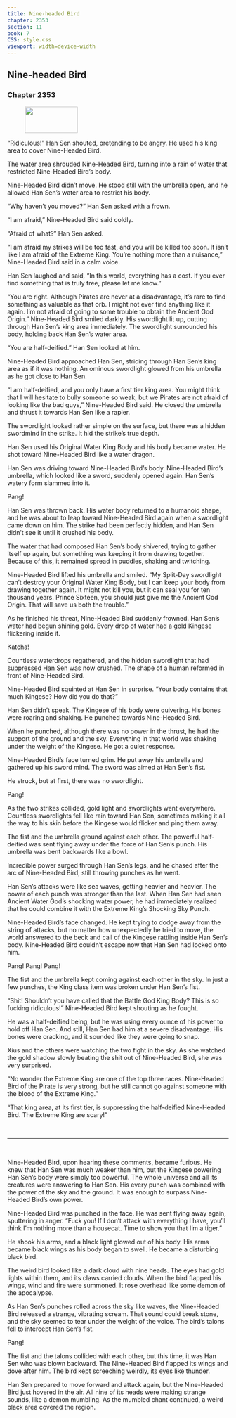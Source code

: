 ```yaml
---
title: Nine-headed Bird
chapter: 2353
section: 11
book: 7
CSS: style.css
viewport: width=device-width
---
```


## Nine-headed Bird

### Chapter 2353

<figure>
	<img src="../Images/gem.gif" alt="" id="gem" width="120" height="60" />
</figure>

“Ridiculous!” Han Sen shouted, pretending to be angry. He used his king area to cover Nine-Headed Bird.

The water area shrouded Nine-Headed Bird, turning into a rain of water that restricted Nine-Headed Bird’s body.

Nine-Headed Bird didn’t move. He stood still with the umbrella open, and he allowed Han Sen’s water area to restrict his body.

“Why haven’t you moved?” Han Sen asked with a frown.

“I am afraid,” Nine-Headed Bird said coldly.

“Afraid of what?” Han Sen asked.

“I am afraid my strikes will be too fast, and you will be killed too soon. It isn’t like I am afraid of the Extreme King. You’re nothing more than a nuisance,” Nine-Headed Bird said in a calm voice.

Han Sen laughed and said, “In this world, everything has a cost. If you ever find something that is truly free, please let me know.”

“You are right. Although Pirates are never at a disadvantage, it’s rare to find something as valuable as that orb. I might not ever find anything like it again. I’m not afraid of going to some trouble to obtain the Ancient God Origin.” Nine-Headed Bird smiled darkly. His swordlight lit up, cutting through Han Sen’s king area immediately. The swordlight surrounded his body, holding back Han Sen’s water area.

“You are half-deified.” Han Sen looked at him.

Nine-Headed Bird approached Han Sen, striding through Han Sen’s king area as if it was nothing. An ominous swordlight glowed from his umbrella as he got close to Han Sen.

“I am half-deified, and you only have a first tier king area. You might think that I will hesitate to bully someone so weak, but we Pirates are not afraid of looking like the bad guys,” Nine-Headed Bird said. He closed the umbrella and thrust it towards Han Sen like a rapier.

The swordlight looked rather simple on the surface, but there was a hidden swordmind in the strike. It hid the strike’s true depth.

Han Sen used his Original Water King Body and his body became water. He shot toward Nine-Headed Bird like a water dragon.

Han Sen was driving toward Nine-Headed Bird’s body. Nine-Headed Bird’s umbrella, which looked like a sword, suddenly opened again. Han Sen’s watery form slammed into it.

Pang!

Han Sen was thrown back. His water body returned to a humanoid shape, and he was about to leap toward Nine-Headed Bird again when a swordlight came down on him. The strike had been perfectly hidden, and Han Sen didn’t see it until it crushed his body.

The water that had composed Han Sen’s body shivered, trying to gather itself up again, but something was keeping it from drawing together. Because of this, it remained spread in puddles, shaking and twitching.

Nine-Headed Bird lifted his umbrella and smiled. “My Split-Day swordlight can’t destroy your Original Water King Body, but I can keep your body from drawing together again. It might not kill you, but it can seal you for ten thousand years. Prince Sixteen, you should just give me the Ancient God Origin. That will save us both the trouble.”

As he finished his threat, Nine-Headed Bird suddenly frowned. Han Sen’s water had begun shining gold. Every drop of water had a gold Kingese flickering inside it.

Katcha!

Countless waterdrops regathered, and the hidden swordlight that had suppressed Han Sen was now crushed. The shape of a human reformed in front of Nine-Headed Bird.

Nine-Headed Bird squinted at Han Sen in surprise. “Your body contains that much Kingese? How did you do that?”

Han Sen didn’t speak. The Kingese of his body were quivering. His bones were roaring and shaking. He punched towards Nine-Headed Bird.

When he punched, although there was no power in the thrust, he had the support of the ground and the sky. Everything in that world was shaking under the weight of the Kingese. He got a quiet response.

Nine-Headed Bird’s face turned grim. He put away his umbrella and gathered up his sword mind. The sword was aimed at Han Sen’s fist.

He struck, but at first, there was no swordlight.

Pang!

As the two strikes collided, gold light and swordlights went everywhere. Countless swordlights fell like rain toward Han Sen, sometimes making it all the way to his skin before the Kingese would flicker and ping them away.

The fist and the umbrella ground against each other. The powerful half-deified was sent flying away under the force of Han Sen’s punch. His umbrella was bent backwards like a bowl.

Incredible power surged through Han Sen’s legs, and he chased after the arc of Nine-Headed Bird, still throwing punches as he went.

Han Sen’s attacks were like sea waves, getting heavier and heavier. The power of each punch was stronger than the last. When Han Sen had seen Ancient Water God’s shocking water power, he had immediately realized that he could combine it with the Extreme King’s Shocking Sky Punch.

Nine-Headed Bird’s face changed. He kept trying to dodge away from the string of attacks, but no matter how unexpectedly he tried to move, the world answered to the beck and call of the Kingese rattling inside Han Sen’s body. Nine-Headed Bird couldn’t escape now that Han Sen had locked onto him.

Pang! Pang! Pang!

The fist and the umbrella kept coming against each other in the sky. In just a few punches, the King class item was broken under Han Sen’s fist.

“Shit! Shouldn’t you have called that the Battle God King Body? This is so fucking ridiculous!” Nine-Headed Bird kept shouting as he fought.

He was a half-deified being, but he was using every ounce of his power to hold off Han Sen. And still, Han Sen had him at a severe disadvantage. His bones were cracking, and it sounded like they were going to snap.

Xius and the others were watching the two fight in the sky. As she watched the gold shadow slowly beating the shit out of Nine-Headed Bird, she was very surprised.

“No wonder the Extreme King are one of the top three races. Nine-Headed Bird of the Pirate is very strong, but he still cannot go against someone with the blood of the Extreme King.”

“That king area, at its first tier, is suppressing the half-deified Nine-Headed Bird. The Extreme King are scary!”

<br>

*****

<br>

Nine-Headed Bird, upon hearing these comments, became furious. He knew that Han Sen was much weaker than him, but the Kingese powering Han Sen’s body were simply too powerful. The whole universe and all its creatures were answering to Han Sen. His every punch was combined with the power of the sky and the ground. It was enough to surpass Nine-Headed Bird’s own power.

Nine-Headed Bird was punched in the face. He was sent flying away again, sputtering in anger. “Fuck you! If I don’t attack with everything I have, you’ll think I’m nothing more than a housecat. Time to show you that I’m a tiger.”

He shook his arms, and a black light glowed out of his body. His arms became black wings as his body began to swell. He became a disturbing black bird.

The weird bird looked like a dark cloud with nine heads. The eyes had gold lights within them, and its claws carried clouds. When the bird flapped his wings, wind and fire were summoned. It rose overhead like some demon of the apocalypse.

As Han Sen’s punches rolled across the sky like waves, the Nine-Headed Bird released a strange, vibrating scream. That sound could break stone, and the sky seemed to tear under the weight of the voice. The bird’s talons fell to intercept Han Sen’s fist.

Pang!

The fist and the talons collided with each other, but this time, it was Han Sen who was blown backward. The Nine-Headed Bird flapped its wings and dove after him. The bird kept screeching weirdly, its eyes like thunder.

Han Sen prepared to move forward and attack again, but the Nine-Headed Bird just hovered in the air. All nine of its heads were making strange sounds, like a demon mumbling. As the mumbled chant continued, a weird black area covered the region.